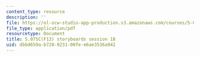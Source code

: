 ```yaml
---
content_type: resource
description: ''
file: https://ol-ocw-studio-app-production.s3.amazonaws.com/courses/5-07sc-biological-chemistry-i-fall-2013/dbbd659ab720923100fee6ae3536a942_sb_session18.pdf
file_type: application/pdf
resourcetype: Document
title: 5.07SC(F13) storyboards session 18
uid: dbbd659a-b720-9231-00fe-e6ae3536a942
---
```

